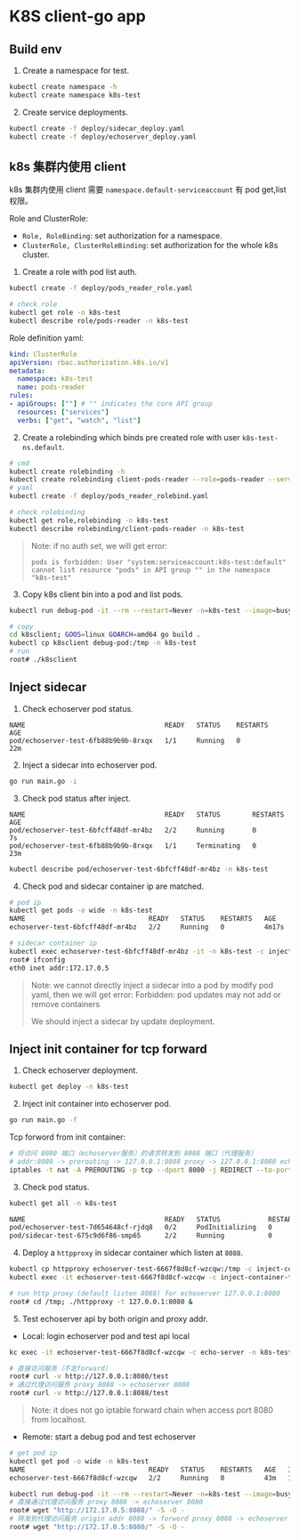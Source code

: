# K8S client-go app

## Build env

1. Create a namespace for test.

```sh
kubectl create namespace -h
kubectl create namespace k8s-test
```

2. Create service deployments.

```sh
kubectl create -f deploy/sidecar_deploy.yaml
kubectl create -f deploy/echoserver_deploy.yaml
```

## k8s 集群内使用 client

k8s 集群内使用 client 需要 `namespace.default-serviceaccount` 有 pod get,list 权限。

Role and ClusterRole:

- `Role, RoleBinding`: set authorization for a namespace.
- `ClusterRole, ClusterRoleBinding`: set authorization for the whole k8s cluster.

1. Create a role with pod list auth.

```sh
kubectl create -f deploy/pods_reader_role.yaml

# check role
kubectl get role -n k8s-test
kubectl describe role/pods-reader -n k8s-test
```

Role definition yaml:

```yaml
kind: ClusterRole
apiVersion: rbac.authorization.k8s.io/v1
metadata:
  namespace: k8s-test
  name: pods-reader
rules:
- apiGroups: [""] # "" indicates the core API group
  resources: ["services"]
  verbs: ["get", "watch", "list"]
```

2. Create a rolebinding which binds pre created role with user `k8s-test-ns.default`.

```sh
# cmd
kubectl create rolebinding -h
kubectl create rolebinding client-pods-reader --role=pods-reader --serviceaccount=k8s-test:default -n k8s-test
# yaml
kubectl create -f deploy/pods_reader_rolebind.yaml

# check rolebinding
kubectl get role,rolebinding -n k8s-test
kubectl describe rolebinding/client-pods-reader -n k8s-test
```

> Note: if no auth set, we will get error:
>
> `pods is forbidden: User "system:serviceaccount:k8s-test:default" cannot list resource "pods" in API group "" in the namespace "k8s-test"`

3. Copy k8s client bin into a pod and list pods.

```sh
kubectl run debug-pod -it --rm --restart=Never -n=k8s-test --image=busybox:1.30 sh

# copy
cd k8sclient; GOOS=linux GOARCH=amd64 go build .
kubectl cp k8sclient debug-pod:/tmp -n k8s-test
# run
root# ./k8sclient
```

## Inject sidecar

1. Check echoserver pod status.

```text
NAME                                   READY   STATUS    RESTARTS   AGE
pod/echoserver-test-6fb88b9b9b-8rxqx   1/1     Running   0          22m
```

2. Inject a sidecar into echoserver pod.

```sh
go run main.go -i
```

3. Check pod status after inject.

```text
NAME                                   READY   STATUS        RESTARTS   AGE
pod/echoserver-test-6bfcff48df-mr4bz   2/2     Running       0          7s
pod/echoserver-test-6fb88b9b9b-8rxqx   1/1     Terminating   0          23m
```

```sh
kubectl describe pod/echoserver-test-6bfcff48df-mr4bz -n k8s-test
```

4. Check pod and sidecar container ip are matched.

```sh
# pod ip
kubectl get pods -o wide -n k8s-test
NAME                               READY   STATUS    RESTARTS   AGE     IP           NODE       NOMINATED NODE   READINESS GATES
echoserver-test-6bfcff48df-mr4bz   2/2     Running   0          4m17s   172.17.0.5   minikube   <none>           <none>

# sidecar container ip
kubectl exec echoserver-test-6bfcff48df-mr4bz -it -n k8s-test -c inject-container-test sh
root# ifconfig
eth0 inet addr:172.17.0.5
```

> Note: we cannot directly inject a sidecar into a pod by modify pod yaml, then we will get error:
Forbidden: pod updates may not add or remove containers
> 
> We should inject a sidecar by update deployment.

## Inject init container for tcp forward

1. Check echoserver deployment.

```sh
kubectl get deploy -n k8s-test
```

2. Inject init container into echoserver pod.

```sh
go run main.go -f
```

Tcp forword from init container:

```sh
# 将访问 8080 端口（echoserver服务）的请求转发到 8088 端口（代理服务）
# addr:8080 -> prerouting -> 127.0.0.1:8088 proxy -> 127.0.0.1:8080 echoserver
iptables -t nat -A PREROUTING -p tcp --dport 8080 -j REDIRECT --to-port 8088
```

3. Check pod status.

```sh
kubectl get all -n k8s-test

NAME                                   READY   STATUS            RESTARTS   AGE
pod/echoserver-test-7d654648cf-rjdq8   0/2     PodInitializing   0          4s
pod/sidecar-test-675c9d6f86-smp65      2/2     Running           0          62m
```

4. Deploy a `httpproxy` in sidecar container which listen at `8088`.

```sh
kubectl cp httpproxy echoserver-test-6667f8d8cf-wzcqw:/tmp -c inject-container-test -n k8s-test
kubectl exec -it echoserver-test-6667f8d8cf-wzcqw -c inject-container-test -n k8s-test sh

# run http proxy (default listen 8088) for echoserver 127.0.0.1:8080
root# cd /tmp; ./httpproxy -t 127.0.0.1:8080 &
```

5. Test echoserver api by both origin and proxy addr.

- Local: login echoserver pod and test api local

```sh
kc exec -it echoserver-test-6667f8d8cf-wzcqw -c echo-server -n k8s-test sh

# 直接访问服务（不走forward）
root# curl -v http://127.0.0.1:8080/test
# 通过代理访问服务 proxy 8088 -> echoserver 8080
root# curl -v http://127.0.0.1:8088/test
```

> Note: it does not go iptable forward chain when access port 8080 from localhost.

- Remote: start a debug pod and test echoserver

```sh
# get pod ip
kubectl get pod -o wide -n k8s-test
NAME                               READY   STATUS    RESTARTS   AGE   IP           NODE       NOMINATED NODE   READINESS GATES
echoserver-test-6667f8d8cf-wzcqw   2/2     Running   0          43m   172.17.0.5   minikube   <none>           <none>

kubectl run debug-pod -it --rm --restart=Never -n=k8s-test --image=busybox:1.30 sh
# 直接通过代理访问服务 proxy 8088 -> echoserver 8080
root# wget "http://172.17.0.5:8088/" -S -O -
# 转发到代理访问服务 origin addr 8080 -> forword proxy 8088 -> echoserver 8080
root# wget "http://172.17.0.5:8080/" -S -O -
```

